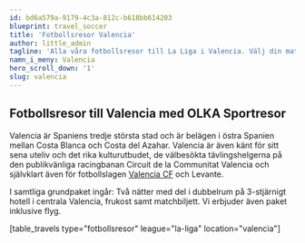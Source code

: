 ```yaml
---
id: bd6a579a-9179-4c3a-812c-b618bb614203
blueprint: travel_soccer
title: 'Fotbollsresor Valencia'
author: little_admin
tagline: 'Alla våra fotbollsresor till La Liga i Valencia. Välj din match med biljett, hotell & flyg nedan.'
namn_i_meny: Valencia
hero_scroll_down: '1'
slug: valencia
---
```

<h2>Fotbollsresor till Valencia med OLKA Sportresor</h2>
<p>Valencia är Spaniens tredje största stad och är belägen i östra Spanien mellan Costa Blanca och Costa del Azahar. Valencia är även känt för sitt sena uteliv och det rika kulturutbudet, de välbesökta tävlingshelgerna på den publikvänliga racingbanan Circuit de la Communitat Valencia och självklart även för fotbollslagen <a href="http://olka.se/fotbollsresor/la-liga/valencia/valencia-fc/">Valencia CF</a> och Levante.</p>
<p>I samtliga grundpaket ingår: Två nätter med del i dubbelrum på 3-stjärnigt hotell i centrala Valencia, frukost samt matchbiljett. Vi erbjuder även paket inklusive flyg.</p>
<p>[table_travels type="fotbollsresor" league="la-liga" location="valencia"]</p>
